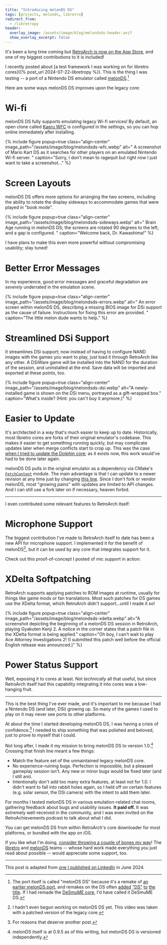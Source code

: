 ```yaml
---
title: "Introducing melonDS DS"
tags: [projects, melonds, libretro]
redirect_from:
  - /libretropy
header:
  overlay_image: /assets/image/blog/melondsds-header.avif
  show_overlay_excerpt: false
---
```


<script type="module" src="https://cdn.jsdelivr.net/npm/@justinribeiro/lite-youtube@1.5.0/lite-youtube.js"></script>

It's been a long time coming 
but [RetroArch is now on the App Store][retroarch-appstore],
and one of my biggest contributions to it is included!

<!--more-->

I recently posted about [a test framework I was working on for libretro cores]({% post_url 2024-07-22-libretropy %}).
This is the thing I was testing --
a port of a Nintendo DS emulator called [melonDS][melonds].[^1]

[^1]:
    The port itself is called "melonDS DS"
    because it's a remake of [an earlier melonDS port][melonds-libretro],
    and remakes on the DS often [added][sm64ds] ["DS"][biads] [to][dkrds] [the][mmbn5ds] [title][rrds].
    If I had remade the [DeSmuME core][desmume-libretro],
    I'd have called it DeSmuME DS.

Here are some ways melonDS DS improves upon the legacy core:

# Wi-fi

melonDS DS fully supports emulating legacy Wi-fi services!
By default, an open clone called [Kaeru WFC][kaeru] is configured in the settings,
so you can hop online immediately after installing.

{% include figure popup=true class="align-center"
    image_path="/assets/image/blog/melondsds-wfc.webp"
    alt="
        A screenshot of Mario Kart DS
        as it searches for other players
        on an emulated Nintendo Wi-fi server.
    "
    caption="Sorry, I don't mean to ragequit but right now I just want to take a screenshot..."
%}

# Screen Layouts

melonDS DS offers more options for arranging the two screens,
including the ability to rotate the display sideways
to accommodate games that were played in "book mode".

{% include figure popup=true class="align-center"
    image_path="/assets/image/blog/melondsds-sideways.webp"
    alt="
        Brain Age running in melonDS DS;
        the screens are rotated 90 degrees to the left,
        and a gap is configured.
    "
    caption="Welcome back, Dr. Kawashima!"
%}

I have plans to make this even more powerful without compromising usability; stay tuned!

# Better Error Messages

In my experience, good error messages and graceful degradation
are _severely_ underrated in the emulation scene.

{% include figure popup=true class="align-center"
    image_path="/assets/image/blog/melondsds-errors.webp"
    alt="
        An error screen within melonDS DS,
        describing a missing BIOS image for DSi support as the cause of failure.
        Instructions for fixing this error are provided.
    "
    caption="The little melon dude wants to help."
%}

# Streamlined DSi Support

It streamlines DSi support;
now instead of having to configure NAND images with the games you want to play,
just load it through RetroArch like any other.
A DSiWare game will be installed into the NAND for the duration of the session,
and uninstalled at the end.
Save data will be imported and exported at these points, too.


{% include figure popup=true class="align-center"
    image_path="/assets/image/blog/melondsds-dsi.webp"
    alt="A newly-installed game is shown on the DSi menu, portrayed as a gift-wrapped box."
    caption="What's inside? (Hint: you can't buy it anymore.)"
%}

# Easier to Update

It's architected in a way that's much easier to keep up to date.
Historically, most libretro cores are forks of their original emulator's codebase.
This makes it easier to get something running quickly,
but may complicate updates later
when merge conflicts start to crop up.
This was the case [when I tried to update the Dolphin core](https://github.com/libretro/dolphin/pull/296);
as it exists now, this work would've had to be done later again.

melonDS DS pulls in the original emulator as a dependency
via CMake's [`FetchContent`](https://cmake.org/cmake/help/latest/module/FetchContent.html) module.
The main advantage is that I can update to a newer revision at any time
just by changing [this line][melonds-fetch]. 
Since I don't fork or vendor melonDS,
most "growing pains" with updates are limited to API changes.
And I can still use a fork later on if necessary, heaven forbid.

[melonds-fetch]: https://github.com/JesseTG/melonds-ds/blob/6e48901ab9e54ff048a1bf6ea322372d7ae3ed29/cmake/FetchDependencies.cmake#L40

---

I even contributed some relevant features to RetroArch itself:

# Microphone Support

The biggest contribution I've made to RetroArch itself to date
has been a new API for microphone support.
I implemented it for the benefit of melonDS[^2],
but it can be used by any core that integrates support for it.

Check out this proof-of-concept I posted of mic support in action:

<lite-youtube videoid="t2EvaHfs6Vw"></lite-youtube>

[^2]:
    I hadn't even begun working on melonDS DS yet.
    This video was taken with a patched version
    of the legacy core.

# XDelta Softpatching

RetroArch supports applying patches to ROM images at runtime,
usually for things like game mods or fan translations.
Most such patches for DS games use the XDelta format,
which RetroArch didn't support...until I made it so!


{% include figure popup=true class="align-center"
    image_path="/assets/image/blog/melondsds-xdelta.webp"
    alt="A screenshot depicting the beginning of a melonDS DS session in RetroArch, playing Gyakuten Kenji 2. A notice in the corner states that a patch file in the XDelta format is being applied."
    caption="Oh boy, I can't wait to play Ace Attorney Investigations 2! (I submitted this patch well before the official English release was announced.)"
%}

# Power Status Support

Well, exposing it to cores at least.
Not _technically_ all that useful,
but since RetroArch itself had this capability
integrating it into cores was a low-hanging fruit.

---

This is the best thing I've ever made,
and it's important to me because
I had a Nintendo DS (and later, DSi) growing up.
So many of the games I used to play on it
may never see ports to other platforms.

At about the time I started developing melonDS DS,
I was having a crisis of confidence.[^3]
I needed to ship something that was polished and beloved,
just to prove to myself that I could.

[^3]: For reasons that deserve another post.

Not long after, I made it my mission to bring melonDS DS to version 1.0.[^4]
Crossing that finish line meant a few things:

[^4]:
    melonDS itself is at 0.9.5 as of this writing,
    but melonDS DS is versioned independently.

- Match the feature set of the unmaintained legacy melonDS core.
- No experience-ruining bugs.
  Perfection is impossible,
  but a pleasant gameplay session isn't.
  Any new or minor bugs would be fixed later
  (and I still am).
- Intentionally don't add too many extra features,
  at least not for 1.0.
  I didn't want to fall into rabbit holes again,
  so I held off on certain features (e.g. solar sensor, the DSi camera)
  with the intent to add them later.

For months I tested melonDS DS
in various emulation-related chat rooms,
gathering feedback about bugs and usability issues.
**It paid off.**
It was extremely well-received in the community,
and I was even invited on the RetroAchievements podcast to talk about what I did.

<lite-youtube videoid="al41axemkGk"></lite-youtube>

You can get melonDS DS
from within RetroArch's core downloader for most platforms,
or bundled with the app on iOS.

If you like what I'm doing,
[consider throwing a couple of bones my way](https://github.com/sponsors/JesseTG)!
The [libretro](https://www.retroarch.com/index.php?page=donate) and [melonDS](https://melonds.kuribo64.net/donate.php) teams
-- whose hard work made everything you just read about possible --
would appreciate some support, too.

---

This post is adapted from [one I published on LinkedIn][linkedin-post] in June 2024.

[biads]: https://www.mobygames.com/game/29865/brothers-in-arms-ds
[desmume-libretro]: https://github.com/libretro/desmume
[dkrds]: https://www.mobygames.com/game/26746/diddy-kong-racing-ds
[kaeru]: https://kaeru.world/projects/wfc
[linkedin-post]: https://www.linkedin.com/feed/update/urn:li:activity:7205973939716538370
[melonds]: https://melonds.kuribo64.net
[melonds-libretro]: https://github.com/libretro/melonDS
[mmbn5ds]: https://www.mobygames.com/game/23356/mega-man-battle-network-5-double-team-ds
[retroarch-appstore]: https://apps.apple.com/us/app/retroarch/id6499539433
[rrds]: https://www.mobygames.com/game/16054/ridge-racer-ds
[sm64ds]: https://www.mobygames.com/game/31024/super-mario-64-ds
